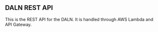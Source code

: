 ## DALN REST API

This is the REST API for the DALN. It is handled through AWS Lambda and API Gateway.